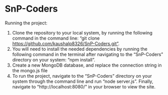 # SnP-Coders
Running the project:
1) Clone the repository to your local system, by running the following command in the command line: “git clone https://github.com/kaushalp8326/SnP-Coders.git”.
2) You will need to install the needed dependencies by running the following command in the terminal after navigating to the “SnP-Coders” directory on your system: “npm install”.
3) Create a new MongoDB database, and replace the connection string in the mongo.js file
4) To run the project, navigate to the “SnP-Coders” directory on your system through the command line and run “node server.js”. Finally, navigate to “http://localhost:8080/” in your browser to view the site.
